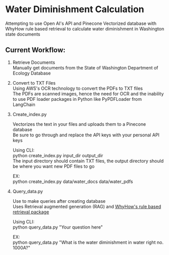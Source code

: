# Water Diminishment Calculation

Attempting to use Open AI's API and Pinecone Vectorized database with WhyHow rule based retrieval to calculate water diminishment in Washington state documents

## Current Workflow:  
  
1. Retrieve Documents  
    Manually get documents from the State of Washington Department of Ecology Database  
  
2. Convert to TXT Files  
    Using AWS's OCR technology to convert the PDFs to TXT files  
    The PDFs are scanned images, hence the need for OCR and the inability to use PDF loader packages in Python like PyPDFLoader from LangChain  
  
3. Create_index.py   
  
    Vectorizes the text in your files and uploads them to a Pinecone database  
    Be sure to go through and replace the API keys with your personal API keys  
  
    Using CLI:  
    python create_index.py input_dir output_dir  
    The input directory should contain TXT files, the output directory should be where you want new PDF files to go  
  
    EX:  
    python create_index.py data/water_docs data/water_pdfs  
  
4. Query_data.py  
  
    Use to make queries after creating database  
    Uses Retrieval augmented generation (RAG) and [WhyHow's rule based retrieval package](https://github.com/whyhow-ai/rule-based-retrieval)  

    Using CLI:  
    python query_data.py "Your question here"  
  
    EX:  
    python query_data.py "What is the water diminishment in water right no. 1000A?"  

